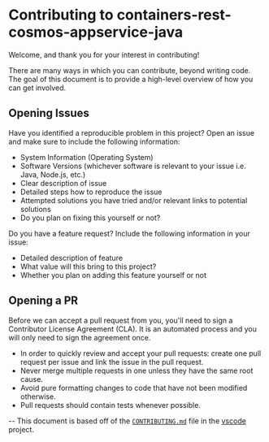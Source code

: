# Contributing to containers-rest-cosmos-appservice-java

Welcome, and thank you for your interest in contributing!

There are many ways in which you can contribute, beyond writing code. The goal of this document is to provide a high-level overview of how you can get involved.

## Opening Issues
Have you identified a reproducible problem in this project? Open an issue and make sure to include the following information:
- System Information (Operating System)
- Software Versions (whichever software is relevant to your issue i.e. Java, Node.js, etc.)
- Clear description of issue
- Detailed steps how to reproduce the issue
- Attempted solutions you have tried and/or relevant links to potential solutions
- Do you plan on fixing this yourself or not?

Do you have a feature request? Include the following information in your issue:
- Detailed description of feature
- What value will this bring to this project?
- Whether you plan on adding this feature yourself or not

## Opening a PR
Before we can accept a pull request from you, you'll need to sign a Contributor License Agreement (CLA). It is an automated process and you will only need to sign the agreement once.

- In order to quickly review and accept your pull requests: create one pull request per issue and link the issue in the pull request.
- Never merge multiple requests in one unless they have the same root cause.
- Avoid pure formatting changes to code that have not been modified otherwise.
- Pull requests should contain tests whenever possible.

--
This document is based off of the [`CONTRIBUTING.md`](https://github.com/Microsoft/vscode/blob/master/CONTRIBUTING.md) file in the [vscode](https://github.com/Microsoft/vscode) project.